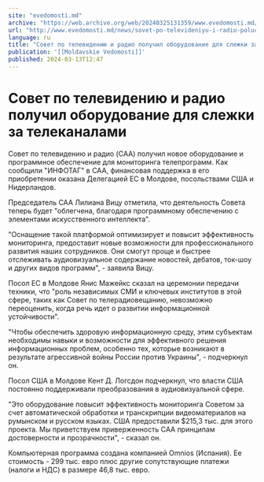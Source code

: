 ```yaml
---
site: "evedomosti.md"
archive: "https://web.archive.org/web/20240325131359/www.evedomosti.md/news/sovet-po-televideniyu-i-radio-poluchil-oborudovanie-dlya-sle"
url: "http://www.evedomosti.md/news/sovet-po-televideniyu-i-radio-poluchil-oborudovanie-dlya-sle"
language: ru
title: "Совет по телевидению и радио получил оборудование для слежки за телеканалами"
publication: '[[Moldavskie Vedomosti]]'
published: 2024-03-13T12:47
---
```


# Совет по телевидению и радио получил оборудование для слежки за телеканалами

Совет по телевидению и радио (CAA) получил новое оборудование и программное обеспечение для мониторинга телепрограмм. Как сообщили "ИНФОТАГ" в CAA, финансовая поддержка в его приобретении оказана Делегацией ЕС в Молдове, посольствами США и Нидерландов.

Председатель CAA Лилиана Вицу отметила, что деятельность Совета теперь будет "облегчена, благодаря программному обеспечению с элементами искусственного интеллекта".

"Оснащение такой платформой оптимизирует и повысит эффективность мониторинга, предоставит новые возможности для профессионального развития наших сотрудников. Они смогут проще и быстрее отслеживать аудиовизуальное содержание новостей, дебатов, ток-шоу и других видов программ", - заявила Вицу.

Посол ЕС в Молдове Янис Мажейкс сказал на церемонии передачи техники, что "роль независимых СМИ и ключевых институтов в этой сфере, таких как Совет по телерадиовещанию, невозможно переоценить, когда речь идет о развитии информационной устойчивости".

"Чтобы обеспечить здоровую информационную среду, этим субъектам необходимы навыки и возможности для эффективного решения информационных проблем, особенно тех, которые возникают в результате агрессивной войны России против Украины", - подчеркнул он.

Посол США в Молдове Кент Д. Логсдон подчеркнул, что власти США постоянно поддерживали преобразования в аудиовизуальной сфере.

"Это оборудование повысит эффективность мониторинга Советом за счет автоматической обработки и транскрипции видеоматериалов на румынском и русском языках. США предоставили $215,3 тыс. для этого проекта. Мы приветствуем приверженность CAA принципам достоверности и прозрачности", - сказал он.

Компьютерная программа создана компанией Omnios (Испания). Ее стоимость - 299 тыс. евро плюс другие сопутствующие платежи (налоги и НДС) в размере 46,8 тыс. евро.